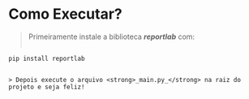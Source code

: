 <h1>Como Executar?</h1>

> Primeiramente instale a biblioteca <strong>_reportlab_</strong> com:
> ```Python
    pip install reportlab
```

> Depois execute o arquivo <strong>_main.py_</strong> na raiz do projeto e seja feliz!